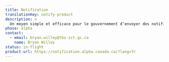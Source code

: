 ```yaml
---
title: Notification
translationKey: notify-product
description: >
  Un moyen simple et efficace pour le gouvernement d’envoyer des notifications par courriel et par texto afin de tenir les gens informés sur les services gouvernementaux qu’ils utilisent.
phase: alpha
contact:
  - email: bryan.willey@tbs-sct.gc.ca
    name: Bryan Willey
status: in-flight
product-url: https://notification.alpha.canada.ca/?lang=fr
---
```

